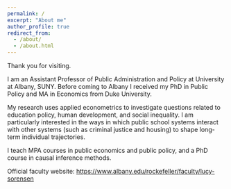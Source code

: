```yaml
---
permalink: /
excerpt: "About me"
author_profile: true
redirect_from: 
  - /about/
  - /about.html
---
```


Thank you for visiting.

I am an Assistant Professor of Public Administration and Policy at University at Albany, SUNY. Before coming to Albany I received my PhD in Public Policy and MA in Economics from Duke University.

My research uses applied econometrics to investigate questions related to education policy, human development, and social inequality. I am particularly interested in the ways in which public school systems interact with other systems (such as criminal justice and housing) to shape long-term individual trajectories.

I teach MPA courses in public economics and public policy, and a PhD course in causal inference methods.

Official faculty website: https://www.albany.edu/rockefeller/faculty/lucy-sorensen
